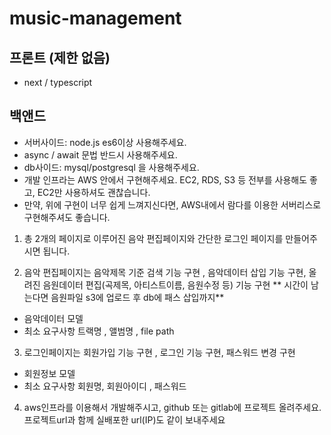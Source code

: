 # music-management

## 프론트 (제한 없음)
- next / typescript



## 백앤드
- 서버사이드: node.js es6이상 사용해주세요.
- async / await 문법 반드시 사용해주세요.
- db사이드: mysql/postgresql 을 사용해주세요.
- 개발 인프라는 AWS 안에서 구현해주세요. EC2, RDS, S3 등 전부를 사용해도 좋고, EC2만 사용하셔도 괜찮습니다.
- 만약, 위에 구현이 너무 쉽게 느껴지신다면, AWS내에서 람다를 이용한 서버리스로 구현해주셔도 좋습니다.

1. 총 2개의 페이지로 이루어진 음악 편집페이지와 간단한 로그인 페이지를 만들어주시면 됩니다.

2. 음악 편집페이지는 음악제목 기준 검색 기능 구현 , 음악데이터 삽입 기능 구현, 올려진 음원데이터 편집(곡제목, 아티스트이름, 음원수정 등) 기능 구현
** 시간이
 남는다면 음원파일 s3에 업로드 후 db에 패스 삽입까지**
- 음악데이터 모델
- 최소 요구사항 트랙명 , 앨범명 , file path

3. 로그인페이지는 회원가입 기능 구현 , 로그인 기능 구현, 패스워드 변경 구현
- 회원정보 모델
- 최소 요구사항 회원명, 회원아이디 , 패스워드

4. aws인프라를 이용해서 개발해주시고, github 또는 gitlab에 프로젝트 올려주세요. 프로젝트url과 함께 실배포한 url(IP)도 같이 보내주세요
